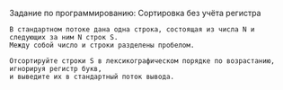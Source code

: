 Задание по программированию: Сортировка без учёта регистра

	В стандартном потоке дана одна строка, состоящая из числа N и следующих за ним N строк S. 
	Между собой число и строки разделены пробелом.

	Отсортируйте строки S в лексикографическом порядке по возрастанию, игнорируя регистр букв, 
	и выведите их в стандартный поток вывода.